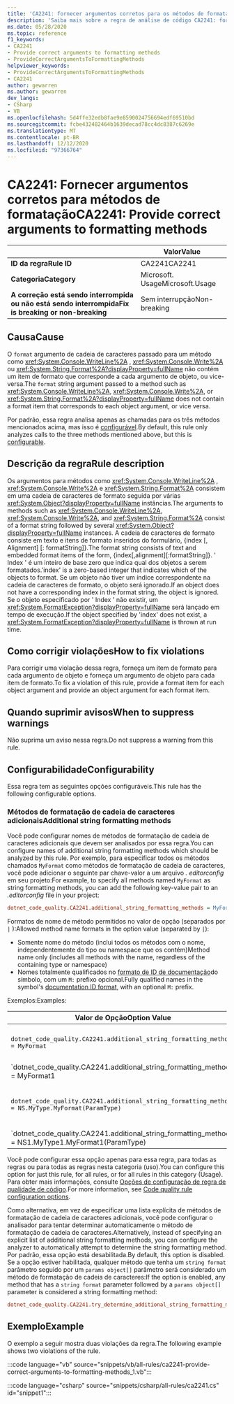 ```yaml
---
title: 'CA2241: fornecer argumentos corretos para os métodos de formatação (análise de código)'
description: 'Saiba mais sobre a regra de análise de código CA2241: fornecer argumentos corretos para métodos de formatação'
ms.date: 05/28/2020
ms.topic: reference
f1_keywords:
- CA2241
- Provide correct arguments to formatting methods
- ProvideCorrectArgumentsToFormattingMethods
helpviewer_keywords:
- ProvideCorrectArgumentsToFormattingMethods
- CA2241
author: gewarren
ms.author: gewarren
dev_langs:
- CSharp
- VB
ms.openlocfilehash: 5d4ffe32edb8fae9e8590024756694edf69510bd
ms.sourcegitcommit: fcbe432482464b1639decad78cc4dc8387c6269e
ms.translationtype: MT
ms.contentlocale: pt-BR
ms.lasthandoff: 12/12/2020
ms.locfileid: "97366764"
---
```

# <a name="ca2241-provide-correct-arguments-to-formatting-methods"></a><span data-ttu-id="6801e-103">CA2241: Fornecer argumentos corretos para métodos de formatação</span><span class="sxs-lookup"><span data-stu-id="6801e-103">CA2241: Provide correct arguments to formatting methods</span></span>

| | <span data-ttu-id="6801e-104">Valor</span><span class="sxs-lookup"><span data-stu-id="6801e-104">Value</span></span> |
|-|-|
| <span data-ttu-id="6801e-105">**ID da regra**</span><span class="sxs-lookup"><span data-stu-id="6801e-105">**Rule ID**</span></span> |<span data-ttu-id="6801e-106">CA2241</span><span class="sxs-lookup"><span data-stu-id="6801e-106">CA2241</span></span>|
| <span data-ttu-id="6801e-107">**Categoria**</span><span class="sxs-lookup"><span data-stu-id="6801e-107">**Category**</span></span> |<span data-ttu-id="6801e-108">Microsoft. Usage</span><span class="sxs-lookup"><span data-stu-id="6801e-108">Microsoft.Usage</span></span>|
| <span data-ttu-id="6801e-109">**A correção está sendo interrompida ou não está sendo interrompida**</span><span class="sxs-lookup"><span data-stu-id="6801e-109">**Fix is breaking or non-breaking**</span></span> |<span data-ttu-id="6801e-110">Sem interrupção</span><span class="sxs-lookup"><span data-stu-id="6801e-110">Non-breaking</span></span>|

## <a name="cause"></a><span data-ttu-id="6801e-111">Causa</span><span class="sxs-lookup"><span data-stu-id="6801e-111">Cause</span></span>

<span data-ttu-id="6801e-112">O `format` argumento de cadeia de caracteres passado para um método como <xref:System.Console.WriteLine%2A> ,  <xref:System.Console.Write%2A> ou  <xref:System.String.Format%2A?displayProperty=fullName> não contém um item de formato que corresponde a cada argumento de objeto, ou vice-versa.</span><span class="sxs-lookup"><span data-stu-id="6801e-112">The `format` string argument passed to a method such as <xref:System.Console.WriteLine%2A>,  <xref:System.Console.Write%2A>, or  <xref:System.String.Format%2A?displayProperty=fullName> does not contain a format item that corresponds to each object argument, or vice versa.</span></span>

<span data-ttu-id="6801e-113">Por padrão, essa regra analisa apenas as chamadas para os três métodos mencionados acima, mas isso é [configurável](#configurability).</span><span class="sxs-lookup"><span data-stu-id="6801e-113">By default, this rule only analyzes calls to the three methods mentioned above, but this is [configurable](#configurability).</span></span>

## <a name="rule-description"></a><span data-ttu-id="6801e-114">Descrição da regra</span><span class="sxs-lookup"><span data-stu-id="6801e-114">Rule description</span></span>

<span data-ttu-id="6801e-115">Os argumentos para métodos como <xref:System.Console.WriteLine%2A> , <xref:System.Console.Write%2A> e <xref:System.String.Format%2A> consistem em uma cadeia de caracteres de formato seguida por várias <xref:System.Object?displayProperty=fullName> instâncias.</span><span class="sxs-lookup"><span data-stu-id="6801e-115">The arguments to methods such as <xref:System.Console.WriteLine%2A>, <xref:System.Console.Write%2A>, and <xref:System.String.Format%2A> consist of a format string followed by several <xref:System.Object?displayProperty=fullName> instances.</span></span> <span data-ttu-id="6801e-116">A cadeia de caracteres de formato consiste em texto e itens de formato inseridos do formulário, {index [, Alignment] [: formatString]}.</span><span class="sxs-lookup"><span data-stu-id="6801e-116">The format string consists of text and embedded format items of the form, {index[,alignment][:formatString]}.</span></span> <span data-ttu-id="6801e-117">' Index ' é um inteiro de base zero que indica qual dos objetos a serem formatados.</span><span class="sxs-lookup"><span data-stu-id="6801e-117">'index' is a zero-based integer that indicates which of the objects to format.</span></span> <span data-ttu-id="6801e-118">Se um objeto não tiver um índice correspondente na cadeia de caracteres de formato, o objeto será ignorado.</span><span class="sxs-lookup"><span data-stu-id="6801e-118">If an object does not have a corresponding index in the format string, the object is ignored.</span></span> <span data-ttu-id="6801e-119">Se o objeto especificado por ' Index ' não existir, um <xref:System.FormatException?displayProperty=fullName> será lançado em tempo de execução.</span><span class="sxs-lookup"><span data-stu-id="6801e-119">If the object specified by 'index' does not exist, a <xref:System.FormatException?displayProperty=fullName> is thrown at run time.</span></span>

## <a name="how-to-fix-violations"></a><span data-ttu-id="6801e-120">Como corrigir violações</span><span class="sxs-lookup"><span data-stu-id="6801e-120">How to fix violations</span></span>

<span data-ttu-id="6801e-121">Para corrigir uma violação dessa regra, forneça um item de formato para cada argumento de objeto e forneça um argumento de objeto para cada item de formato.</span><span class="sxs-lookup"><span data-stu-id="6801e-121">To fix a violation of this rule, provide a format item for each object argument and provide an object argument for each format item.</span></span>

## <a name="when-to-suppress-warnings"></a><span data-ttu-id="6801e-122">Quando suprimir avisos</span><span class="sxs-lookup"><span data-stu-id="6801e-122">When to suppress warnings</span></span>

<span data-ttu-id="6801e-123">Não suprima um aviso nessa regra.</span><span class="sxs-lookup"><span data-stu-id="6801e-123">Do not suppress a warning from this rule.</span></span>

## <a name="configurability"></a><span data-ttu-id="6801e-124">Configurabilidade</span><span class="sxs-lookup"><span data-stu-id="6801e-124">Configurability</span></span>

<span data-ttu-id="6801e-125">Essa regra tem as seguintes opções configuráveis.</span><span class="sxs-lookup"><span data-stu-id="6801e-125">This rule has the following configurable options.</span></span>

### <a name="additional-string-formatting-methods"></a><span data-ttu-id="6801e-126">Métodos de formatação de cadeia de caracteres adicionais</span><span class="sxs-lookup"><span data-stu-id="6801e-126">Additional string formatting methods</span></span>

<span data-ttu-id="6801e-127">Você pode configurar nomes de métodos de formatação de cadeia de caracteres adicionais que devem ser analisados por essa regra.</span><span class="sxs-lookup"><span data-stu-id="6801e-127">You can configure names of additional string formatting methods which should be analyzed by this rule.</span></span> <span data-ttu-id="6801e-128">Por exemplo, para especificar todos os métodos chamados `MyFormat` como métodos de formatação de cadeia de caracteres, você pode adicionar o seguinte par chave-valor a um arquivo *. editorconfig* em seu projeto:</span><span class="sxs-lookup"><span data-stu-id="6801e-128">For example, to specify all methods named `MyFormat` as string formatting methods, you can add the following key-value pair to an *.editorconfig* file in your project:</span></span>

```ini
dotnet_code_quality.CA2241.additional_string_formatting_methods = MyFormat
```

<span data-ttu-id="6801e-129">Formatos de nome de método permitidos no valor de opção (separados por `|` ):</span><span class="sxs-lookup"><span data-stu-id="6801e-129">Allowed method name formats in the option value (separated by `|`):</span></span>

- <span data-ttu-id="6801e-130">Somente nome do método (inclui todos os métodos com o nome, independentemente do tipo ou namespace que os contém)</span><span class="sxs-lookup"><span data-stu-id="6801e-130">Method name only (includes all methods with the name, regardless of the containing type or namespace)</span></span>
- <span data-ttu-id="6801e-131">Nomes totalmente qualificados no [formato de ID de documentação](../../../csharp/programming-guide/xmldoc/processing-the-xml-file.md#id-strings)do símbolo, com um `M:` prefixo opcional.</span><span class="sxs-lookup"><span data-stu-id="6801e-131">Fully qualified names in the symbol's [documentation ID format](../../../csharp/programming-guide/xmldoc/processing-the-xml-file.md#id-strings), with an optional `M:` prefix.</span></span>

<span data-ttu-id="6801e-132">Exemplos:</span><span class="sxs-lookup"><span data-stu-id="6801e-132">Examples:</span></span>

| <span data-ttu-id="6801e-133">Valor de Opção</span><span class="sxs-lookup"><span data-stu-id="6801e-133">Option Value</span></span> | <span data-ttu-id="6801e-134">Resumo</span><span class="sxs-lookup"><span data-stu-id="6801e-134">Summary</span></span> |
| --- | --- |
|`dotnet_code_quality.CA2241.additional_string_formatting_methods = MyFormat` | <span data-ttu-id="6801e-135">Corresponde a todos os métodos chamados ' myFormat ' na compilação</span><span class="sxs-lookup"><span data-stu-id="6801e-135">Matches all methods named 'MyFormat' in the compilation</span></span>
|`dotnet_code_quality.CA2241.additional_string_formatting_methods = MyFormat1|MyFormat2` | <span data-ttu-id="6801e-136">Corresponde a todos os métodos nomeados ' MyFormat1 ' ou ' MyFormat2 ' na compilação</span><span class="sxs-lookup"><span data-stu-id="6801e-136">Matches all methods named either 'MyFormat1' or 'MyFormat2' in the compilation</span></span>
|`dotnet_code_quality.CA2241.additional_string_formatting_methods = NS.MyType.MyFormat(ParamType)` | <span data-ttu-id="6801e-137">Corresponde ao método específico ' myformable ' com a assinatura totalmente qualificada</span><span class="sxs-lookup"><span data-stu-id="6801e-137">Matches specific method 'MyFormat' with given fully qualified signature</span></span>
|`dotnet_code_quality.CA2241.additional_string_formatting_methods = NS1.MyType1.MyFormat1(ParamType)|NS2.MyType2.MyFormat2(ParamType)` | <span data-ttu-id="6801e-138">Corresponde aos métodos específicos ' MyFormat1 ' e ' MyFormat2 ' com a respectiva assinatura totalmente qualificada</span><span class="sxs-lookup"><span data-stu-id="6801e-138">Matches specific methods 'MyFormat1' and 'MyFormat2' with respective fully qualified signature</span></span>

<span data-ttu-id="6801e-139">Você pode configurar essa opção apenas para essa regra, para todas as regras ou para todas as regras nesta categoria (uso).</span><span class="sxs-lookup"><span data-stu-id="6801e-139">You can configure this option for just this rule, for all rules, or for all rules in this category (Usage).</span></span> <span data-ttu-id="6801e-140">Para obter mais informações, consulte [Opções de configuração de regra de qualidade de código](../code-quality-rule-options.md).</span><span class="sxs-lookup"><span data-stu-id="6801e-140">For more information, see [Code quality rule configuration options](../code-quality-rule-options.md).</span></span>

<span data-ttu-id="6801e-141">Como alternativa, em vez de especificar uma lista explícita de métodos de formatação de cadeia de caracteres adicionais, você pode configurar o analisador para tentar determinar automaticamente o método de formatação de cadeia de caracteres.</span><span class="sxs-lookup"><span data-stu-id="6801e-141">Alternatively, instead of specifying an explicit list of additional string formatting methods, you can configure the analyzer to automatically attempt to determine the string formatting method.</span></span> <span data-ttu-id="6801e-142">Por padrão, essa opção está desabilitada.</span><span class="sxs-lookup"><span data-stu-id="6801e-142">By default, this option is disabled.</span></span> <span data-ttu-id="6801e-143">Se a opção estiver habilitada, qualquer método que tenha um `string format` parâmetro seguido por um `params object[]` parâmetro será considerado um método de formatação de cadeia de caracteres:</span><span class="sxs-lookup"><span data-stu-id="6801e-143">If the option is enabled, any method that has a `string format` parameter followed by a `params object[]` parameter is considered a string formatting method:</span></span>

```ini
dotnet_code_quality.CA2241.try_determine_additional_string_formatting_methods_automatically = true
```

## <a name="example"></a><span data-ttu-id="6801e-144">Exemplo</span><span class="sxs-lookup"><span data-stu-id="6801e-144">Example</span></span>

<span data-ttu-id="6801e-145">O exemplo a seguir mostra duas violações da regra.</span><span class="sxs-lookup"><span data-stu-id="6801e-145">The following example shows two violations of the rule.</span></span>

:::code language="vb" source="snippets/vb/all-rules/ca2241-provide-correct-arguments-to-formatting-methods_1.vb":::

:::code language="csharp" source="snippets/csharp/all-rules/ca2241.cs" id="snippet1":::
